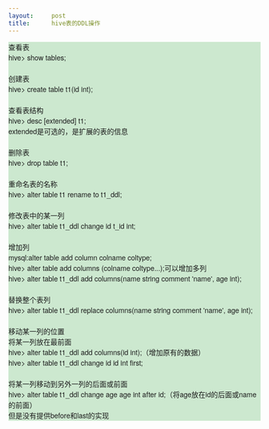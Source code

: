 ```yaml
---
layout:     post
title:      hive表的DDL操作
---
```

<div id="article_content" class="article_content clearfix csdn-tracking-statistics" data-pid="blog" data-mod="popu_307" data-dsm="post">
								            <link rel="stylesheet" href="https://csdnimg.cn/release/phoenix/template/css/ck_htmledit_views-f76675cdea.css">
						<div class="htmledit_views" id="content_views">
                
<div style="font-family:'Microsoft YaHei', 'Helvetica Neue', SimSun;font-size:14px;line-height:21px;background-color:rgb(204,232,207);">
查看表</div>
<div style="font-family:'Microsoft YaHei', 'Helvetica Neue', SimSun;font-size:14px;line-height:21px;background-color:rgb(204,232,207);">
hive&gt; show tables;</div>
<div style="font-family:'Microsoft YaHei', 'Helvetica Neue', SimSun;font-size:14px;line-height:21px;background-color:rgb(204,232,207);">
<br></div>
<div style="font-family:'Microsoft YaHei', 'Helvetica Neue', SimSun;font-size:14px;line-height:21px;background-color:rgb(204,232,207);">
创建表</div>
<div style="font-family:'Microsoft YaHei', 'Helvetica Neue', SimSun;font-size:14px;line-height:21px;background-color:rgb(204,232,207);">
hive&gt; create table t1(id int);</div>
<div style="font-family:'Microsoft YaHei', 'Helvetica Neue', SimSun;font-size:14px;line-height:21px;background-color:rgb(204,232,207);">
<br></div>
<div style="font-family:'Microsoft YaHei', 'Helvetica Neue', SimSun;font-size:14px;line-height:21px;background-color:rgb(204,232,207);">
查看表结构</div>
<div style="font-family:'Microsoft YaHei', 'Helvetica Neue', SimSun;font-size:14px;line-height:21px;background-color:rgb(204,232,207);">
hive&gt; desc [extended] t1;</div>
<div style="font-family:'Microsoft YaHei', 'Helvetica Neue', SimSun;font-size:14px;line-height:21px;background-color:rgb(204,232,207);">
extended是可选的，是扩展的表的信息</div>
<div style="font-family:'Microsoft YaHei', 'Helvetica Neue', SimSun;font-size:14px;line-height:21px;background-color:rgb(204,232,207);">
<br></div>
<div style="font-family:'Microsoft YaHei', 'Helvetica Neue', SimSun;font-size:14px;line-height:21px;background-color:rgb(204,232,207);">
删除表</div>
<div style="font-family:'Microsoft YaHei', 'Helvetica Neue', SimSun;font-size:14px;line-height:21px;background-color:rgb(204,232,207);">
hive&gt; drop table t1;</div>
<div style="font-family:'Microsoft YaHei', 'Helvetica Neue', SimSun;font-size:14px;line-height:21px;background-color:rgb(204,232,207);">
<br></div>
<div style="font-family:'Microsoft YaHei', 'Helvetica Neue', SimSun;font-size:14px;line-height:21px;background-color:rgb(204,232,207);">
重命名表的名称</div>
<div style="font-family:'Microsoft YaHei', 'Helvetica Neue', SimSun;font-size:14px;line-height:21px;background-color:rgb(204,232,207);">
hive&gt; alter table t1 rename to t1_ddl;</div>
<div style="font-family:'Microsoft YaHei', 'Helvetica Neue', SimSun;font-size:14px;line-height:21px;background-color:rgb(204,232,207);">
<br></div>
<div style="font-family:'Microsoft YaHei', 'Helvetica Neue', SimSun;font-size:14px;line-height:21px;background-color:rgb(204,232,207);">
修改表中的某一列</div>
<div style="font-family:'Microsoft YaHei', 'Helvetica Neue', SimSun;font-size:14px;line-height:21px;background-color:rgb(204,232,207);">
hive&gt; alter table t1_ddl change id t_id int;</div>
<div style="font-family:'Microsoft YaHei', 'Helvetica Neue', SimSun;font-size:14px;line-height:21px;background-color:rgb(204,232,207);">
<br></div>
<div style="font-family:'Microsoft YaHei', 'Helvetica Neue', SimSun;font-size:14px;line-height:21px;background-color:rgb(204,232,207);">
增加列</div>
<div style="font-family:'Microsoft YaHei', 'Helvetica Neue', SimSun;font-size:14px;line-height:21px;background-color:rgb(204,232,207);">
mysql:alter table add column colname coltype;</div>
<div style="font-family:'Microsoft YaHei', 'Helvetica Neue', SimSun;font-size:14px;line-height:21px;background-color:rgb(204,232,207);">
hive&gt; alter table add columns (colname coltype...);可以增加多列</div>
<div style="font-family:'Microsoft YaHei', 'Helvetica Neue', SimSun;font-size:14px;line-height:21px;background-color:rgb(204,232,207);">
hive&gt; alter table t1_ddl add columns(name string comment 'name', age int); </div>
<div style="font-family:'Microsoft YaHei', 'Helvetica Neue', SimSun;font-size:14px;line-height:21px;background-color:rgb(204,232,207);">
<br></div>
<div style="font-family:'Microsoft YaHei', 'Helvetica Neue', SimSun;font-size:14px;line-height:21px;background-color:rgb(204,232,207);">
替换整个表列</div>
<div style="font-family:'Microsoft YaHei', 'Helvetica Neue', SimSun;font-size:14px;line-height:21px;background-color:rgb(204,232,207);">
hive&gt; alter table t1_ddl replace columns(name string comment 'name', age int);</div>
<div style="font-family:'Microsoft YaHei', 'Helvetica Neue', SimSun;font-size:14px;line-height:21px;background-color:rgb(204,232,207);">
<br></div>
<div style="font-family:'Microsoft YaHei', 'Helvetica Neue', SimSun;font-size:14px;line-height:21px;background-color:rgb(204,232,207);">
移动某一列的位置</div>
<div style="font-family:'Microsoft YaHei', 'Helvetica Neue', SimSun;font-size:14px;line-height:21px;background-color:rgb(204,232,207);">
将某一列放在最前面</div>
<div style="font-family:'Microsoft YaHei', 'Helvetica Neue', SimSun;font-size:14px;line-height:21px;background-color:rgb(204,232,207);">
hive&gt; alter table t1_ddl add columns(id int);（增加原有的数据）</div>
<div style="font-family:'Microsoft YaHei', 'Helvetica Neue', SimSun;font-size:14px;line-height:21px;background-color:rgb(204,232,207);">
hive&gt; alter table t1_ddl change id id int first;</div>
<div style="font-family:'Microsoft YaHei', 'Helvetica Neue', SimSun;font-size:14px;line-height:21px;background-color:rgb(204,232,207);">
<br></div>
<div style="font-family:'Microsoft YaHei', 'Helvetica Neue', SimSun;font-size:14px;line-height:21px;background-color:rgb(204,232,207);">
将某一列移动到另外一列的后面或前面</div>
<div style="font-family:'Microsoft YaHei', 'Helvetica Neue', SimSun;font-size:14px;line-height:21px;background-color:rgb(204,232,207);">
hive&gt; alter table t1_ddl change age age int after id;（将age放在id的后面或name的前面）</div>
<div style="font-family:'Microsoft YaHei', 'Helvetica Neue', SimSun;font-size:14px;line-height:21px;background-color:rgb(204,232,207);">
但是没有提供before和last的实现</div>
            </div>
                </div>
